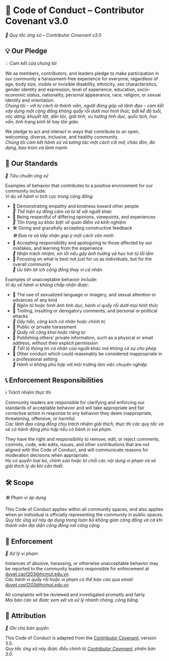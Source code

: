 # 📜 Code of Conduct – Contributor Covenant v3.0  
*📜 Quy tắc ứng xử – Contributor Covenant v3.0*

## 💡 Our Pledge  
*💡 Cam kết của chúng tôi*

We as members, contributors, and leaders pledge to make participation in our community a harassment-free experience for everyone, regardless of age, body size, visible or invisible disability, ethnicity, sex characteristics, gender identity and expression, level of experience, education, socio-economic status, nationality, personal appearance, race, religion, or sexual identity and orientation.  
*Chúng tôi – với tư cách là thành viên, người đóng góp và lãnh đạo – cam kết xây dựng một cộng đồng không quấy rối dưới mọi hình thức, bất kể độ tuổi, vóc dáng, khuyết tật, dân tộc, giới tính, xu hướng tình dục, quốc tịch, học vấn, tình trạng kinh tế hay tôn giáo.*

We pledge to act and interact in ways that contribute to an open, welcoming, diverse, inclusive, and healthy community.  
*Chúng tôi cam kết hành xử và tương tác một cách cởi mở, chào đón, đa dạng, bao trùm và lành mạnh.*

## 🌟 Our Standards  
*🌟 Tiêu chuẩn ứng xử*

Examples of behavior that contributes to a positive environment for our community include:  
*Ví dụ về hành vi tích cực trong cộng đồng:*

- 🤝 Demonstrating empathy and kindness toward other people  
  *🤝 Thể hiện sự đồng cảm và tử tế với người khác*
- 🧠 Being respectful of differing opinions, viewpoints, and experiences  
  *🧠 Tôn trọng sự khác biệt về quan điểm và kinh nghiệm*
- 🛠️ Giving and gracefully accepting constructive feedback  
  *🛠️ Đưa ra và tiếp nhận góp ý một cách văn minh*
- 🙏 Accepting responsibility and apologizing to those affected by our mistakes, and learning from the experience  
  *🙏 Nhận trách nhiệm, xin lỗi nếu gây ảnh hưởng và học hỏi từ lỗi lầm*
- 🌱 Focusing on what is best not just for us as individuals, but for the overall community  
  *🌱 Ưu tiên lợi ích cộng đồng thay vì cá nhân*

Examples of unacceptable behavior include:  
*Ví dụ về hành vi không chấp nhận được:*

- 🚫 The use of sexualized language or imagery, and sexual attention or advances of any kind  
  *🚫 Ngôn từ hoặc hình ảnh tình dục, hành vi quấy rối dưới mọi hình thức*
- 🚫 Trolling, insulting or derogatory comments, and personal or political attacks  
  *🚫 Gây hấn, công kích cá nhân hoặc chính trị*
- 🚫 Public or private harassment  
  *🚫 Quấy rối công khai hoặc riêng tư*
- 🚫 Publishing others’ private information, such as a physical or email address, without their explicit permission  
  *🚫 Tiết lộ thông tin cá nhân của người khác mà không có sự cho phép*
- 🚫 Other conduct which could reasonably be considered inappropriate in a professional setting  
  *🚫 Hành vi không phù hợp với môi trường làm việc chuyên nghiệp*

## 📞 Enforcement Responsibilities  
*📞 Trách nhiệm thực thi*

Community leaders are responsible for clarifying and enforcing our standards of acceptable behavior and will take appropriate and fair corrective action in response to any behavior they deem inappropriate, threatening, offensive, or harmful.  
*Các lãnh đạo cộng đồng chịu trách nhiệm giải thích, thực thi các quy tắc và sẽ có hành động phù hợp nếu có hành vi sai phạm.*

They have the right and responsibility to remove, edit, or reject comments, commits, code, wiki edits, issues, and other contributions that are not aligned with this Code of Conduct, and will communicate reasons for moderation decisions when appropriate.  
*Họ có quyền loại bỏ, chỉnh sửa hoặc từ chối các nội dung vi phạm và sẽ giải thích lý do khi cần thiết.*

## 🛠️ Scope  
*🛠️ Phạm vi áp dụng*

This Code of Conduct applies within all community spaces, and also applies when an individual is officially representing the community in public spaces.  
*Quy tắc ứng xử này áp dụng trong toàn bộ không gian cộng đồng và cả khi thành viên đại diện cộng đồng nơi công cộng.*

## 🚨 Enforcement  
*🚨 Xử lý vi phạm*

Instances of abusive, harassing, or otherwise unacceptable behavior may be reported to the community leaders responsible for enforcement at [duyet.cao1203@hcmut.edu.vn](mailto:duyet.cao1203@hcmut.edu.vn).  
*Các hành vi quấy rối hoặc vi phạm có thể báo cáo qua email: [duyet.cao1203@hcmut.edu.vn](mailto:duyet.cao1203@hcmut.edu.vn)*

All complaints will be reviewed and investigated promptly and fairly.  
*Mọi báo cáo sẽ được xem xét và xử lý nhanh chóng, công bằng.*

## 📜 Attribution  
*📜 Ghi chú bản quyền*

This Code of Conduct is adapted from the [Contributor Covenant][homepage], version 3.0.  
*Quy tắc ứng xử này được điều chỉnh từ [Contributor Covenant][homepage], phiên bản 3.0.*

[homepage]: https://www.contributor-covenant.org


